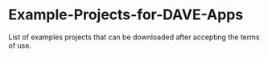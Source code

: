 # Example-Projects-for-DAVE-Apps
List of examples projects that can be downloaded after accepting the terms of use.
